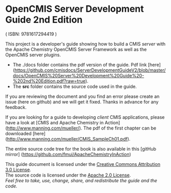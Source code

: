 OpenCMIS Server Development Guide 2nd Edition
=============================================
( ISBN: 9781617294419 )

This project is a developer's guide showing how to build a CMIS *server* with the Apache Chemistry OpenCMIS Server Framework as well as the OpenCMIS server plugins.

* The ./docs folder contains the pdf version of the guide.  Pdf link [here] 
(https://github.com/cmisdocs/ServerDevelopmentGuideV2/blob/master/docs/OpenCMIS%20Server%20Development%20Guide%20-%202nd%20Edition.pdf?raw=true).
* The **src** folder contains the source code used in the guide.

If you are reviewing the document and you find an error please create an issue (here on github) and we will get it fixed.  Thanks in advance for any feedback.

If you are looking for a guide to developing *client* CMIS applications, please have a look at [CMIS and Apache Chemistry in Action] (http://www.manning.com/mueller/).  The pdf of the first chapter can be downloaded [here] (http://www.manning.com/mueller/CMIS_SampleCh01.pdf).

The entire source code tree for the book is also available in this [gitHub mirror] (https://github.com/fmui/ApacheChemistryInAction)


This guide document is licensed under the [Creative Commons Attribution 3.0 License](https://creativecommons.org/licenses/by/3.0/deed.en).  
The source code is licensed under the [Apache 2.0 License](https://www.apache.org/licenses/LICENSE-2.0.html).  
*Feel free to take, use, change, share, and redistribute the guide and the code.*
